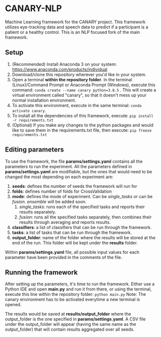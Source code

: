 # CANARY-NLP
 
Machine Learning framework for the CANARY project. This framework utilizes eye-tracking data and speech data to predict if a participant is a patient or a healthy control. This is an NLP focused fork of the main framework.

## Setup
1. (Recommended) Install Anaconda 3 on your system: https://www.anaconda.com/products/individual
2. Download/clone this repository wherever you'd like in your system.
3. Open a terminal **within the repository folder**. In the terminal (Linux)/Command Prompt or Anaconda Prompt (Windows), execute this command: 
   `conda create --name canary python=3.8.5` .
   This will create a virtual environment called "canary", so that it doesn't mess up your normal installation environment.
4. To activate this environment, execute in the same terminal:
   `conda activate canary`. 
5. To install all the dependencies of this framework, execute:
   `pip install -r requirements.txt`
6. (Optional) If you make any changes to the python packages and would like to save them in the requirements.txt file, then execute:
   `pip freeze requirements.txt`
   
## Editing parameters
To use the framework, the file **params/settings.yaml** contains all the parameters to run the experiment. All the parameters defined in **params/settings.yaml** are modifiable, but the ones that would need to be changed the most depending on each experiment are:
1. **seeds**: defines the number of seeds the framework will run for
2. **folds**: defines number of folds for CrossValidation
3. **mode**: defines the mode of experiment. Can be _single_tasks_ or can be _fusion_. _ensemble_ will be added soon.
    1. _single_tasks_: runs each of the specified tasks and reports their results separately. 
    2. _fusion_: runs all the specified tasks separately, then combines their results through averaging and reports results.
4. **classifiers**: a list of classifiers that can be run through the framework. 
5. **tasks**: a list of tasks that can be run through the framework. 
6. **output_folder**: name of the folder where the results will be stored at the end of the run. This folder will be kept under the **results** folder.

Within **params/settings.yaml** file, all possible input values for each parameter have been provided in the comments of the file.

## Running the framework
After setting up the parameters, it's time to run the framework. Either use a Python IDE and open **main.py** and run it from there, or using the terminal, execute this line within the repository folder:
`python main.py`
Note: The canary environment has to be activated everytime a new terminal is opened.

The results would be saved at **results/output_folder** where the output_folder is the one specified in **params/settings.yaml**.
A CSV file under the output_folder will appear (having the same name as the output_folder) that will contain results aggregated over all seeds.

